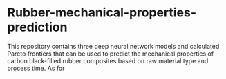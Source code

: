 # Rubber-mechanical-properties-prediction
This repository contains three deep neural network models and calculated Pareto frontiers that can be used to predict the mechanical properties of carbon black-filled rubber composites based on raw material type and process time.
As for
